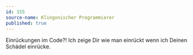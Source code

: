 ```yaml
---
id: 155
source-name: Klingonischer Programmierer
published: true
---
```


<p>Einrückungen im Code?! Ich zeige Dir wie man einrückt wenn ich Deinen Schädel einrücke.</p>


